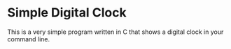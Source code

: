 # Simple Digital Clock
  This is a very simple program written in C that shows a digital clock in your command line.

